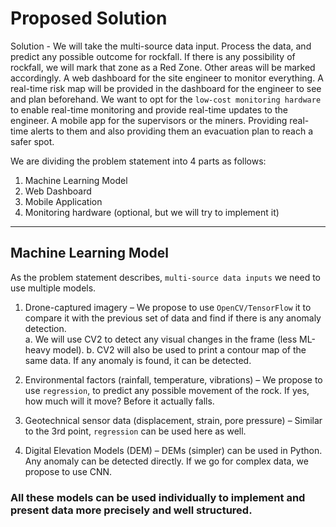 # Proposed Solution

Solution - We will take the multi-source data input. Process the data, and predict any possible outcome for rockfall. If there is any possibility of rockfall, we will mark that zone as a Red Zone. Other areas will be marked accordingly. A web dashboard for the site engineer to monitor everything. A real-time risk map will be provided in the dashboard for the engineer to see and plan beforehand. We want to opt for the `low-cost monitoring hardware` to enable real-time monitoring and provide real-time updates to the engineer. A mobile app for the supervisors or the miners. Providing real-time alerts to them and also providing them an evacuation plan to reach a safer spot. 

We are dividing the problem statement into 4 parts as follows:

1. Machine Learning Model
2. Web Dashboard
3. Mobile Application
4. Monitoring hardware (optional, but we will try to implement it)

---

## Machine Learning Model

As the problem statement describes, `multi-source data inputs` we need to use multiple models.

  1. Drone-captured imagery – We propose to use `OpenCV/TensorFlow` it to compare it with the previous set of data and find if there is any anomaly detection.<br>
     a. We will use CV2 to detect any visual changes in the frame (less ML-heavy model).
     b. CV2 will also be used to print a contour map of the same data. If any anomaly is found, it can be detected.

  2. Environmental factors (rainfall, temperature, vibrations) – We propose to use `regression`, to predict any possible movement of the rock. If yes, how much will it move? Before it actually falls.

  3. Geotechnical sensor data (displacement, strain, pore pressure) – Similar to the 3rd point, `regression` can be used here as well.

  4. Digital Elevation Models (DEM) – DEMs (simpler) can be used in Python. Any anomaly can be detected directly. If we go for complex data, we propose to use CNN.

### All these models can be used individually to implement and present data more precisely and well structured.

